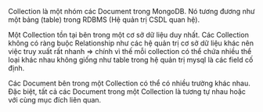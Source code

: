 Collection là một nhóm các Document trong MongoDB. Nó tương đương như một bảng (table) trong RDBMS (Hệ quản trị CSDL quan hệ). 

Một Collection tồn tại bên trong một cơ sở dữ liệu duy nhất. Các Collection không có ràng buộc Relationship như các hệ quản trị cơ sở dữ liệu khác nên việc truy xuất rất nhanh => chính vì thế mỗi collection có thể chứa nhiều thể loại khác nhau không giống như table trong hệ quản trị mysql là các field cố định. 

Các Document bên trong một Collection có thể có nhiều trường khác nhau. Đặc biệt, tất cả các Document trong một Collection là tương tự nhau hoặc với cùng mục đích liên quan.
